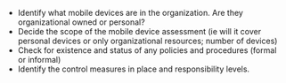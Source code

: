 
 * Identify what mobile devices are in the organization. Are they organizational owned or personal?
* Decide the scope of the mobile device assessment (ie will it cover personal devices or only organizational resources; number of devices)
*  Check for existence and status of any policies and procedures (formal or informal)
* Identify the control measures in place and responsibility levels. 


